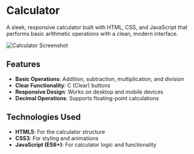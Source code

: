 # Calculator 

A sleek, responsive calculator built with HTML, CSS, and JavaScript that performs basic arithmetic operations with a clean, modern interface.

![Calculator Screenshot](https://ibb.co/XkCDGYvk) <!-- Add your screenshot if available -->

## Features

- **Basic Operations**: Addition, subtraction, multiplication, and division
- **Clear Functionality**: C (Clear) buttons
- **Responsive Design**: Works on desktop and mobile devices
- **Decimal Operations**: Supports floating-point calculations

## Technologies Used

- **HTML5**: For the calculator structure
- **CSS3**: For styling and animations
- **JavaScript (ES6+)**: For calculator logic and functionality
